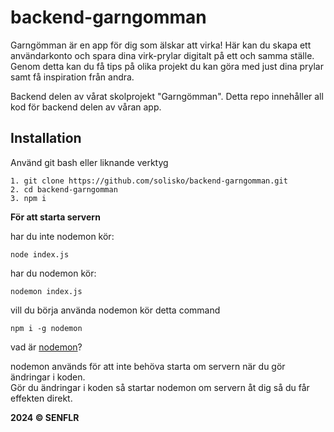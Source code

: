 # backend-garngomman

Garngömman är en app för dig som älskar att virka!
Här kan du skapa ett användarkonto och spara dina virk-prylar digitalt på ett och samma ställe.
Genom detta kan du få tips på olika projekt du kan göra med just dina prylar samt få inspiration från andra.

Backend delen av vårat skolprojekt "Garngömman". Detta repo innehåller all kod för backend delen av våran app.

## Installation

Använd git bash eller liknande verktyg

```
1. git clone https://github.com/solisko/backend-garngomman.git
2. cd backend-garngomman
3. npm i
```

**För att starta servern**

har du inte nodemon kör:
```
node index.js
```
har du nodemon kör:
```
nodemon index.js
```

vill du börja använda nodemon kör detta command

```
npm i -g nodemon
```

vad är [nodemon](https://www.npmjs.com/package/nodemon "nodemon package page")?

nodemon används för att inte behöva starta om servern när du gör ändringar i koden.  
Gör du ändringar i koden så startar nodemon om servern åt dig så du får effekten direkt.

**2024 &copy; SENFLR**
